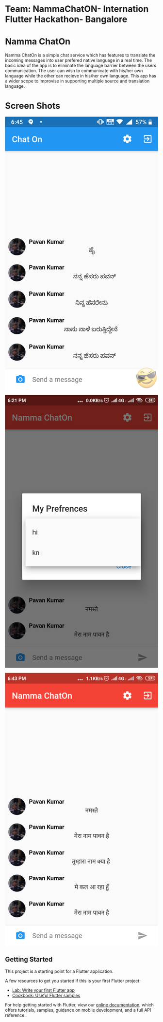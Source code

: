 # Team: NammaChatON- Internation Flutter Hackathon- Bangalore
# Namma ChatOn



Namma ChatOn is a simple chat service which has features to translate the incoming messages into user prefered native language in a real time. The basic idea of the app is to eliminate the language barrier between the users communication. The user can wish to communicate with his/her own language while the other can recieve in his/her own language. This app has a wider scope to improvise in supporting multiple source and translation language.

# Screen Shots

![Translation Screen](screen_shots/flutter_hac1.png)

![Translation Screen](screen_shots/Screenshot_2019-06-01-18-21-53-587_com.flutterhackathon.chat_on.png)

![Translation Screen](screen_shots/Screenshot_2019-06-01-18-43-24-387_com.flutterhackathon.chat_on.png)


## Getting Started

This project is a starting point for a Flutter application.

A few resources to get you started if this is your first Flutter project:

- [Lab: Write your first Flutter app](https://flutter.dev/docs/get-started/codelab)
- [Cookbook: Useful Flutter samples](https://flutter.dev/docs/cookbook)

For help getting started with Flutter, view our 
[online documentation](https://flutter.dev/docs), which offers tutorials, 
samples, guidance on mobile development, and a full API reference.

